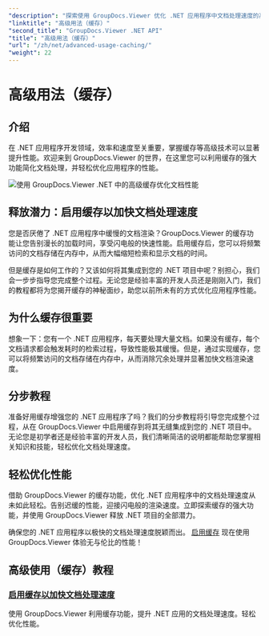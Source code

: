 ```yaml
---
"description": "探索使用 GroupDocs.Viewer 优化 .NET 应用程序中文档处理速度的高级技术。立即了解如何启用缓存以获得更快的性能！"
"linktitle": "高级用法（缓存）"
"second_title": "GroupDocs.Viewer .NET API"
"title": "高级用法（缓存）"
"url": "/zh/net/advanced-usage-caching/"
"weight": 22
---
```


# 高级用法（缓存）


## 介绍

在 .NET 应用程序开发领域，效率和速度至关重要，掌握缓存等高级技术可以显著提升性能。欢迎来到 GroupDocs.Viewer 的世界，在这里您可以利用缓存的强大功能简化文档处理，并轻松优化应用程序的性能。

![使用 GroupDocs.Viewer .NET 中的高级缓存优化文档性能](/viewer/advanced-usage/image.png)
## 释放潜力：启用缓存以加快文档处理速度

您是否厌倦了 .NET 应用程序中缓慢的文档渲染？GroupDocs.Viewer 的缓存功能让您告别漫长的加载时间，享受闪电般的快速性能。启用缓存后，您可以将频繁访问的文档存储在内存中，从而大幅缩短检索和显示文档的时间。

但是缓存是如何工作的？又该如何将其集成到您的 .NET 项目中呢？别担心，我们会一步步指导您完成整个过程。无论您是经验丰富的开发人员还是刚刚入门，我们的教程都将为您揭开缓存的神秘面纱，助您以前所未有的方式优化应用程序性能。

## 为什么缓存很重要

想象一下：您有一个 .NET 应用程序，每天要处理大量文档。如果没有缓存，每个文档请求都会触发耗时的检索过程，导致性能极其缓慢。但是，通过实现缓存，您可以将频繁访问的文档存储在内存中，从而消除冗余处理并显著加快文档渲染速度。

## 分步教程

准备好用缓存增强您的 .NET 应用程序了吗？我们的分步教程将引导您完成整个过程，从在 GroupDocs.Viewer 中启用缓存到将其无缝集成到您的 .NET 项目中。无论您是初学者还是经验丰富的开发人员，我们清晰简洁的说明都能帮助您掌握相关知识和技能，轻松优化文档处理速度。

## 轻松优化性能

借助 GroupDocs.Viewer 的缓存功能，优化 .NET 应用程序中的文档处理速度从未如此轻松。告别迟缓的性能，迎接闪电般的渲染速度。立即探索缓存的强大功能，并使用 GroupDocs.Viewer 释放 .NET 项目的全部潜力。

确保您的 .NET 应用程序以极快的文档处理速度脱颖而出。 [启用缓存](./enable-caching/) 现在使用 GroupDocs.Viewer 体验无与伦比的性能！

## 高级使用（缓存）教程
### [启用缓存以加快文档处理速度](./enable-caching/)
使用 GroupDocs.Viewer 利用缓存功能，提升 .NET 应用的文档处理速度。轻松优化性能。